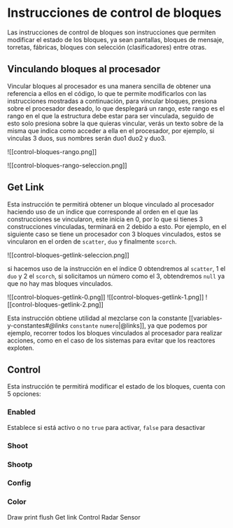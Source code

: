 # Instrucciones de control de bloques

Las instrucciones de control de bloques son instrucciones que permiten modificar el estado de los bloques, ya sean pantallas, bloques de mensaje, torretas, fábricas, bloques con selección (clasificadores) entre otras.

## Vinculando bloques al procesador 

Vincular bloques al procesador es una manera sencilla de obtener una referencia a ellos en el código, lo que te permite modificarlos con las instrucciones mostradas a continuación, para vincular bloques, presiona sobre el procesador deseado, lo que desplegará un rango, este rango es el rango en el que la estructura debe estar para ser vinculada, seguido de esto solo presiona sobre la que quieras vincular, verás un texto sobre de la misma que indica como acceder a ella en el procesador, por ejemplo, si vinculas 3 duos, sus nombres serán duo1 duo2 y duo3.

![[control-bloques-rango.png]]

![[control-bloques-rango-seleccion.png]]
## Get Link

Esta instrucción te permitirá obtener un bloque vinculado al procesador haciendo uso de un índice que corresponde al orden en el que las construcciones se vincularon, este inicia en 0, por lo que si tienes 3 construcciones vinculadas, terminará en 2 debido a esto. Por ejemplo, en el siguiente caso se tiene un procesador con 3 bloques vinculados, estos se vincularon en el orden de `scatter`, `duo` y finalmente `scorch`.

![[control-bloques-getlink-seleccion.png]]

si hacemos uso de la instrucción en el índice 0 obtendremos al `scatter`, 1 el `duo` y 2 el `scorch`, si solicitamos un número como el 3, obtendremos `null` ya que no hay mas bloques vinculados.

![[control-bloques-getlink-0.png]]
![[control-bloques-getlink-1.png]]
![[control-bloques-getlink-2.png]]

Esta instrucción obtiene utilidad al mezclarse con la constante [[variables-y-constantes#*@links* `constante` `numero`|@links]], ya que podemos por ejemplo, recorrer todos los bloques vinculados al procesador para realizar acciones, como en el caso de los sistemas para evitar que los reactores exploten.

## Control 

Esta instrucción te permitirá modificar el estado de los bloques, cuenta con 5 opciones:

### Enabled

Establece si está activo o no `true` para activar, `false` para desactivar
### Shoot

### Shootp

### Config

### Color

Draw print flush 
Get link
Control 
Radar
Sensor